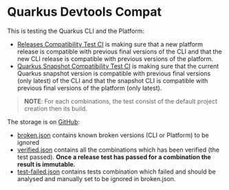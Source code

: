 # Quarkus Devtools Compat

This is testing the Quarkus CLI and the Platform:
- [Releases Compatibility Test CI](https://github.com/quarkusio/quarkus-devtools-compat/actions/workflows/releases-compatibility-test.yml) is making sure that a new platform release is compatible with previous final versions of the CLI and that the new CLI release is compatible with previous versions of the platform.
- [Quarkus Snapshot Compatibility Test CI](https://github.com/quarkusio/quarkus-devtools-compat/actions/workflows/quarkus-snapshot.yml) is making sure that the current Quarkus snapshot version is compatible with previous final versions (only latest) of the CLI and that the snapshot CLI is compatible with previous final versions of the platform (only latest).

> **NOTE**: For each combinations, the test consist of the default project creation then its build.

The storage is on [GitHub](https://github.com/quarkusio/quarkus-devtools-compat/tree/main/storage/cli-compat-test):
- [broken.json](https://github.com/quarkusio/quarkus-devtools-compat/blob/main/storage/cli-compat-test/broken.json) contains known broken versions (CLI or Platform) to be ignored
- [verified.json](https://github.com/quarkusio/quarkus-devtools-compat/blob/main/storage/cli-compat-test/verified.json) contains all the combinations which has been verified (the test passed). **Once a release test has passed for a combination the result is immutable.**
- [test-failed.json](https://github.com/quarkusio/quarkus-devtools-compat/blob/main/storage/cli-compat-test/test-failed.json) contains tests combination which failed and should be analysed and manually set to be ignored in broken.json.
